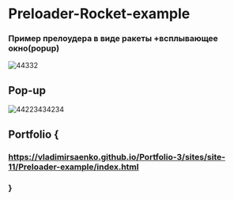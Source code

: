 # Preloader-Rocket-example
 
### Пример прелоудера в виде ракеты +всплывающее окно(popup)

![44332](https://user-images.githubusercontent.com/56477695/116863136-807b0e80-ac0e-11eb-8e30-05c786e99316.jpg)

## Pop-up

![44223434234](https://user-images.githubusercontent.com/56477695/116863145-88d34980-ac0e-11eb-9f9b-a601291c4559.jpg)

## Portfolio {

### https://vladimirsaenko.github.io/Portfolio-3/sites/site-11/Preloader-example/index.html

### }
